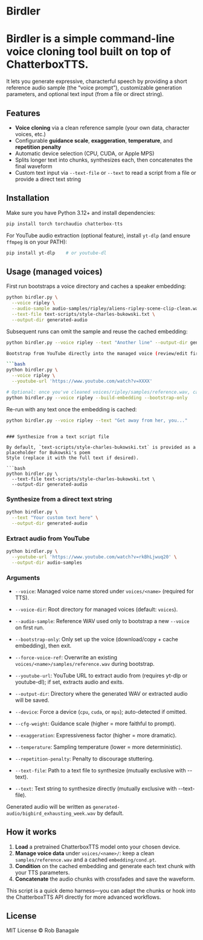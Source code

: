 # Birdler

# Birdler is a simple command-line voice cloning tool built on top of ChatterboxTTS.

It lets you generate expressive, characterful speech by providing a short reference
audio sample (the “voice prompt”), customizable generation parameters, and optional
text input (from a file or direct string).

## Features

- **Voice cloning** via a clean reference sample (your own data, character voices, etc.)
- Configurable **guidance scale**, **exaggeration**, **temperature**, and **repetition penalty**
- Automatic device selection (CPU, CUDA, or Apple MPS)
- Splits longer text into chunks, synthesizes each, then concatenates the final waveform
- Custom text input via `--text-file` or `--text` to read a script from a file or
  provide a direct text string

## Installation

Make sure you have Python 3.12+ and install dependencies:

```bash
pip install torch torchaudio chatterbox-tts
```

For YouTube audio extraction (optional feature), install `yt-dlp` (and ensure `ffmpeg` is on your PATH):

```bash
pip install yt-dlp    # or youtube-dl
```

## Usage (managed voices)

First run bootstraps a voice directory and caches a speaker embedding:

```bash
python birdler.py \
  --voice ripley \
  --audio-sample audio-samples/ripley/aliens-ripley-scene-clip-clean.wav \
  --text-file text-scripts/style-charles-bukowski.txt \
  --output-dir generated-audio
```

Subsequent runs can omit the sample and reuse the cached embedding:

```bash
python birdler.py --voice ripley --text "Another line" --output-dir generated-audio

Bootstrap from YouTube directly into the managed voice (review/edit first):

```bash
python birdler.py \
  --voice ripley \
  --youtube-url 'https://www.youtube.com/watch?v=XXXX'

# Optional: once you've cleaned voices/ripley/samples/reference.wav, cache embedding:
python birdler.py --voice ripley --build-embedding --bootstrap-only
```

Re-run with any text once the embedding is cached:

```bash
python birdler.py --voice ripley --text "Get away from her, you..."
```
```

### Synthesize from a text script file

By default, `text-scripts/style-charles-bukowski.txt` is provided as a placeholder for Bukowski's poem
Style (replace it with the full text if desired).

```bash
python birdler.py \
  --text-file text-scripts/style-charles-bukowski.txt \
  --output-dir generated-audio
```

### Synthesize from a direct text string

```bash
python birdler.py \
  --text "Your custom text here" \
  --output-dir generated-audio
```

### Extract audio from YouTube

```bash
python birdler.py \
  --youtube-url 'https://www.youtube.com/watch?v=rkBhLjwuq20' \
  --output-dir audio-samples
```

### Arguments

- `--voice`: Managed voice name stored under `voices/<name>` (required for TTS).
- `--voice-dir`: Root directory for managed voices (default: `voices`).
- `--audio-sample`: Reference WAV used only to bootstrap a new `--voice` on first run.
- `--bootstrap-only`: Only set up the voice (download/copy + cache embedding), then exit.
- `--force-voice-ref`: Overwrite an existing `voices/<name>/samples/reference.wav` during bootstrap.
- `--youtube-url`: YouTube URL to extract audio from (requires yt-dlp or youtube-dl); if set, extracts audio and exits.
- `--output-dir`: Directory where the generated WAV or extracted audio will be saved.
- `--device`: Force a device (`cpu`, `cuda`, or `mps`); auto-detected if omitted.
- `--cfg-weight`: Guidance scale (higher = more faithful to prompt).
- `--exaggeration`: Expressiveness factor (higher = more dramatic).
- `--temperature`: Sampling temperature (lower = more deterministic).
- `--repetition-penalty`: Penalty to discourage stuttering.

- `--text-file`: Path to a text file to synthesize (mutually exclusive with --text).
- `--text`: Text string to synthesize directly (mutually exclusive with --text-file).

Generated audio will be written as `generated-audio/bigbird_exhausting_week.wav` by default.

## How it works

1. **Load** a pretrained ChatterboxTTS model onto your chosen device.
2. **Manage voice data** under `voices/<name>/`: keep a clean `samples/reference.wav` and a cached `embedding/cond.pt`.
3. **Condition** on the cached embedding and generate each text chunk with your TTS parameters.
4. **Concatenate** the audio chunks with crossfades and save the waveform.

This script is a quick demo harness—you can adapt the chunks or hook into the
ChatterboxTTS API directly for more advanced workflows.

## License

MIT License © Rob Banagale

